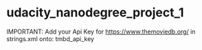 # udacity_nanodegree_project_1


IMPORTANT: Add your Api Key for https://www.themoviedb.org/ in strings.xml onto: tmbd_api_key
